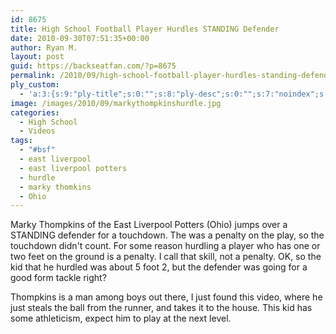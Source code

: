 ```yaml
---
id: 8675
title: High School Football Player Hurdles STANDING Defender
date: 2010-09-30T07:51:35+00:00
author: Ryan M.
layout: post
guid: https://backseatfan.com/?p=8675
permalink: /2010/09/high-school-football-player-hurdles-standing-defender/
ply_custom:
  - 'a:3:{s:9:"ply-title";s:0:"";s:8:"ply-desc";s:0:"";s:7:"noindex";s:0:"";}'
image: /images/2010/09/markythompkinshurdle.jpg
categories:
  - High School
  - Videos
tags:
  - "#bsf"
  - east liverpool
  - east liverpool potters
  - hurdle
  - marky thomkins
  - Ohio
---
```


<div class="entry">
  <p>
  </p>

  <p>
    Marky Thompkins of the East Liverpool Potters (Ohio) jumps over a STANDING defender for a touchdown. The was a penalty on the play, so the touchdown didn't count. For some reason hurdling a player who has one or two feet on the ground is a penalty. I call that skill, not a penalty. OK, so the kid that he hurdled was about 5 foot 2, but the defender was going for a good form tackle right?
  </p>

  <p>
    Thompkins is a man among boys out there, I just found this video, where he just steals the ball from the runner, and takes it to the house. This kid has some athleticism, expect him to play at the next level.
  </p>

  <p>
  </p>
</div>
